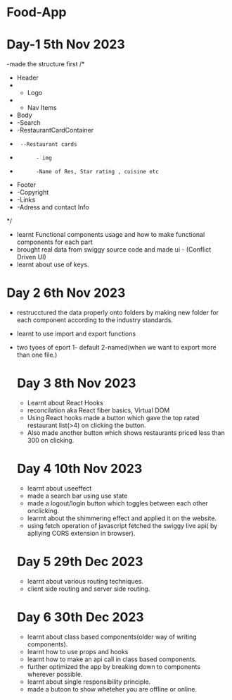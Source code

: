 # Food-App
# Day-1 5th Nov 2023
-made the structure first /*
* Header
*   - Logo
*   - Nav Items
* Body
*   -Search
*   -RestaurantCardContainer
*      --Restaurant cards
*           - img
*           -Name of Res, Star rating , cuisine etc
* Footer
*   -Copyright
*   -Links
*   -Adress and contact Info

*/

- learnt Functional components usage and how to make functional components for each part
- brought real data from swiggy source code and made ui - (Conflict Driven UI)
- learnt about use of keys.

# Day 2 6th Nov 2023
- restrucctured the data properly onto folders by making new folder for each component 
 according to the industry standards.
- learnt to use import and export functions
- two tyoes of eport 1- default 2-named(when we want to export more than one file.)

  # Day 3 8th Nov 2023
  - Learnt about React Hooks
  - reconcilation aka React fiber basics, Virtual DOM
  - Using React hooks made a button which gave the top rated restaurant list(>4) on clicking the button.
  - Also made another button which shows restaurants priced less than 300 on clicking.
 
  # Day 4 10th Nov 2023
  - learnt about useeffect
  - made a search bar using use state
  - made a logout/login button which toggles between each other onclicking.
  - learmt about the shimmering effect and applied it on the website.
  - using fetch operation of javascript fetched the swiggy live api( by apllying CORS extension in browser).
 
  # Day 5 29th Dec 2023
  - learnt about various routing techniques.
  - client side routing and server side routing.
 
  # Day 6 30th Dec 2023
  - learnt about class based components(older way of writing components).
  - learnt how to use props and hooks
  - learnt how to make an api call in class based components.
  - further optimized the app by breaking down to components wherever possible.
  - learnt about single responsibility principle.
  - made a butoon to show wheteher you are offline or online.
